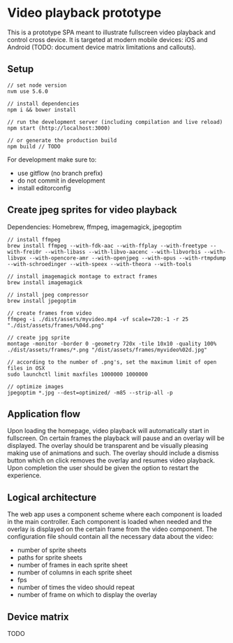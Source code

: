 Video playback prototype
========================

This is a prototype SPA meant to illustrate fullscreen video playback and control cross device. It is targeted at modern mobile devices: iOS and Android (TODO: document device matrix limitations and callouts).

Setup
-----

```
// set node version
nvm use 5.6.0

// install dependencies
npm i && bower install

// run the development server (including compilation and live reload)
npm start (http://localhost:3000)

// or generate the production build
npm build // TODO
```

For development make sure to:

- use gitflow (no branch prefix)
- do not commit in development
- install editorconfig

Create jpeg sprites for video playback
--------------------------------------

Dependencies: Homebrew, ffmpeg, imagemagick, jpegoptim

```
// install ffmpeg 
brew install ffmpeg --with-fdk-aac --with-ffplay --with-freetype --with-frei0r --with-libass --with-libvo-aacenc --with-libvorbis --with-libvpx --with-opencore-amr --with-openjpeg --with-opus --with-rtmpdump --with-schroedinger --with-speex --with-theora --with-tools

// install imagemagick montage to extract frames
brew install imagemagick

// install jpeg compressor
brew install jpegoptim

// create frames from video
ffmpeg -i ./dist/assets/myvideo.mp4 -vf scale=720:-1 -r 25 "./dist/assets/frames/%04d.png"

// create jpg sprite
montage -monitor -border 0 -geometry 720x -tile 10x10 -quality 100% ./dist/assets/frames/*.png "/dist/assets/frames/myvideo%02d.jpg"

// according to the number of .png's, set the maximum limit of open files in OSX
sudo launchctl limit maxfiles 1000000 1000000

// optimize images 
jpegoptim *.jpg --dest=optimized/ -m85 --strip-all -p
```

Application flow
----------------

Upon loading the homepage, video playback will automatically start in fullscreen. On certain frames the playback will pause and an overlay will be displayed. The overlay should be transparent and be visually pleasing making use of animations and such. The overlay should include a dismiss button which on click removes the overlay and resumes video playback. Upon completion the user should be given the option to restart the experience.

Logical architecture
--------------------

The web app uses a component scheme where each component is loaded in the main controller. Each component is loaded when needed and the overlay is displayed on the certain frame from the video component. The configuration file should contain all the necessary data about the video:
- number of sprite sheets
- paths for sprite sheets
- number of frames in each sprite sheet
- number of columns in each sprite sheet
- fps
- number of times the video should repeat
- number of frame on which to display the overlay

Device matrix
-------------

TODO
